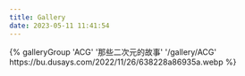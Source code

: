 ```yaml
---
title: Gallery
date: 2023-05-11 11:41:54
---
```


<div class="gallery-group-main">
{% galleryGroup 'ACG' '那些二次元的故事' '/gallery/ACG' https://bu.dusays.com/2022/11/26/638228a86935a.webp %}
</div>